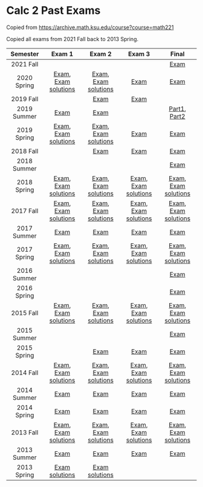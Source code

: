 # Calc 2 Past Exams

Copied from <https://archive.math.ksu.edu/course?course=math221>

Copied all exams from 2021 Fall back to 2013 Spring.

|Semester|Exam 1|Exam 2|Exam 3|Final|
|:---:|:---:|:---:|:---:|:---:|
| 2021 Fall |  |  |  | [Exam](./exams/2021-fall-final.pdf) | 
| 2020 Spring | [Exam](./exams/2020-spring-exam1.pdf), [Exam solutions](./exams/2020-spring-exam1-sol.pdf) | [Exam](./exams/2020-spring-exam2.pdf), [Exam solutions](./exams/2020-spring-exam2-sol.pdf) | [Exam](./exams/2020-spring-exam3.pdf) | [Exam](./exams/2020-spring-final.pdf) | 
| 2019 Fall |  | [Exam](./exams/2019-fall-exam2.pdf) | [Exam](./exams/2019-fall-exam3.pdf) |  | 
| 2019 Summer | [Exam](./exams/2019-summer-exam1.pdf) | [Exam](./exams/2019-summer-exam2.pdf) |  | [Part1](./exams/2019-summer-final-part1.pdf), [Part2](./exams/2019-summer-final-part2.pdf) | 
| 2019 Spring | [Exam](./exams/2019-spring-exam1.pdf), [Exam solutions](./exams/2019-spring-exam1-sol.pdf) | [Exam](./exams/2019-spring-exam2.pdf), [Exam solutions](./exams/2019-spring-exam2-sol.pdf) | [Exam](./exams/2019-spring-exam3.pdf) | [Exam](./exams/2019-spring-final.pdf) | 
| 2018 Fall |  | [Exam](./exams/2018-fall-exam2.pdf) | [Exam](./exams/2018-fall-exam3.pdf) | [Exam](./exams/2018-fall-final.pdf) | 
| 2018 Summer |  |  |  | [Exam](./exams/2018-summer-final.pdf) | 
| 2018 Spring | [Exam](./exams/2018-spring-exam1.pdf), [Exam solutions](./exams/2018-spring-exam1-sol.pdf) | [Exam](./exams/2018-spring-exam2.pdf), [Exam solutions](./exams/2018-spring-exam2-sol.pdf) | [Exam](./exams/2018-spring-exam3.pdf), [Exam solutions](./exams/2018-spring-exam3-sol.pdf) | [Exam](./exams/2018-spring-final.pdf), [Exam solutions](./exams/2018-spring-final-sol.pdf) | 
| 2017 Fall | [Exam](./exams/2017-fall-exam1.pdf), [Exam solutions](./exams/2017-fall-exam1-sol.pdf) | [Exam](./exams/2017-fall-exam2.pdf), [Exam solutions](./exams/2017-fall-exam2-sol.pdf) | [Exam](./exams/2017-fall-exam3.pdf), [Exam solutions](./exams/2017-fall-exam3-sol.pdf) | [Exam](./exams/2017-fall-final.pdf), [Exam solutions](./exams/2017-fall-final-sol.pdf) | 
| 2017 Summer | [Exam](./exams/2017-summer-exam1.pdf) | [Exam](./exams/2017-summer-exam2.pdf) | [Exam](./exams/2017-summer-exam3.pdf) | [Exam](./exams/2017-summer-final.pdf) | 
| 2017 Spring | [Exam](./exams/2017-spring-exam1.pdf), [Exam solutions](./exams/2017-spring-exam1-sol.pdf) | [Exam](./exams/2017-spring-exam2.pdf), [Exam solutions](./exams/2017-spring-exam2-sol.pdf) | [Exam](./exams/2017-spring-exam3.pdf), [Exam solutions](./exams/2017-spring-exam3-sol.pdf) | [Exam](./exams/2017-spring-final.pdf), [Exam solutions](./exams/2017-spring-final-sol.pdf) | 
| 2016 Summer |  |  |  | [Exam](./exams/2016-summer-final.pdf) | 
| 2016 Spring |  |  |  | [Exam](./exams/2016-spring-final.pdf) | 
| 2015 Fall | [Exam](./exams/2015-fall-exam1.pdf), [Exam solutions](./exams/2015-fall-exam1-sol.pdf) | [Exam](./exams/2015-fall-exam2.pdf), [Exam solutions](./exams/2015-fall-exam2-sol.pdf) | [Exam](./exams/2015-fall-exam3.pdf), [Exam solutions](./exams/2015-fall-exam3-sol.pdf) | [Exam](./exams/2015-fall-final.pdf), [Exam solutions](./exams/2015-fall-final-sol.pdf) | 
| 2015 Summer |  |  |  | [Exam](./exams/2015-summer-final.pdf) | 
| 2015 Spring |  | [Exam](./exams/2015-spring-exam2.pdf) | [Exam](./exams/2015-spring-exam3.pdf) | [Exam](./exams/2015-spring-final.pdf) | 
| 2014 Fall | [Exam](./exams/2014-fall-exam1.pdf), [Exam solutions](./exams/2014-fall-exam1-sol.pdf) | [Exam](./exams/2014-fall-exam2.pdf), [Exam solutions](./exams/2014-fall-exam2-sol.pdf) | [Exam](./exams/2014-fall-exam3.pdf), [Exam solutions](./exams/2014-fall-exam3-sol.pdf) | [Exam](./exams/2014-fall-final.pdf), [Exam solutions](./exams/2014-fall-final-sol.pdf) | 
| 2014 Summer | [Exam](./exams/2014-summer-exam1.pdf) | [Exam](./exams/2014-summer-exam2.pdf) | [Exam](./exams/2014-summer-exam3.pdf) | [Exam](./exams/2014-summer-final.pdf) | 
| 2014 Spring | [Exam](./exams/2014-spring-exam1.pdf) | [Exam](./exams/2014-spring-exam2.pdf) | [Exam](./exams/2014-spring-exam3.pdf) | [Exam](./exams/2014-spring-final.pdf) | 
| 2013 Fall | [Exam](./exams/2013-fall-exam1.pdf), [Exam solutions](./exams/2013-fall-exam1-sol.pdf) | [Exam](./exams/2013-fall-exam2.pdf), [Exam solutions](./exams/2013-fall-exam2-sol.pdf) | [Exam](./exams/2013-fall-exam3.pdf), [Exam solutions](./exams/2013-fall-exam3-sol.pdf) | [Exam](./exams/2013-fall-final.pdf), [Exam solutions](./exams/2013-fall-final-sol.pdf) | 
| 2013 Summer | [Exam](./exams/2013-summer-exam1.pdf) | [Exam](./exams/2013-summer-exam2.pdf) | [Exam](./exams/2013-summer-exam3.pdf) | [Exam](./exams/2013-summer-final.pdf) | 
| 2013 Spring | [Exam solutions](./exams/2013-spring-exam1-sol.pdf) | [Exam solutions](./exams/2013-spring-exam2-sol.pdf) |  |  | 
